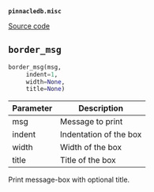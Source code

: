 **`pinnacledb.misc`** 

[Source code](https://github.com/SuperDuperDB/pinnacledb/blob/main/pinnacledb/misc.py)

## `border_msg` 

```python
border_msg(msg,
     indent=1,
     width=None,
     title=None)
```
| Parameter | Description |
|-----------|-------------|
| msg | Message to print |
| indent | Indentation of the box |
| width | Width of the box |
| title | Title of the box |

Print message-box with optional title.

